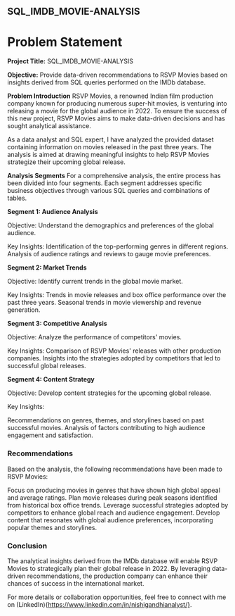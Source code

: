 ## SQL_IMDB_MOVIE-ANALYSIS

# Problem Statement
**Project Title:** SQL_IMDB_MOVIE-ANALYSIS

**Objective:**  Provide data-driven recommendations to RSVP Movies based on insights derived from SQL queries performed on the IMDb database.

**Problem Introduction**
RSVP Movies, a renowned Indian film production company known for producing numerous super-hit movies, is venturing into releasing a movie for the global audience in 2022. To ensure the success of this new project, RSVP Movies aims to make data-driven decisions and has sought analytical assistance.

As a data analyst and SQL expert, I have analyzed the provided dataset containing information on movies released in the past three years. The analysis is aimed at drawing meaningful insights to help RSVP Movies strategize their upcoming global release.

**Analysis Segments**
For a comprehensive analysis, the entire process has been divided into four segments. Each segment addresses specific business objectives through various SQL queries and combinations of tables.

**Segment 1: Audience Analysis**

Objective: Understand the demographics and preferences of the global audience.

Key Insights:
Identification of the top-performing genres in different regions.
Analysis of audience ratings and reviews to gauge movie preferences.

**Segment 2: Market Trends**

Objective: Identify current trends in the global movie market.

Key Insights:
Trends in movie releases and box office performance over the past three years.
Seasonal trends in movie viewership and revenue generation.

**Segment 3: Competitive Analysis**

Objective: Analyze the performance of competitors' movies.

Key Insights:
Comparison of RSVP Movies' releases with other production companies.
Insights into the strategies adopted by competitors that led to successful global releases.

**Segment 4: Content Strategy**

Objective: Develop content strategies for the upcoming global release.

Key Insights:

Recommendations on genres, themes, and storylines based on past successful movies.
Analysis of factors contributing to high audience engagement and satisfaction.

### Recommendations

Based on the analysis, the following recommendations have been made to RSVP Movies:

Focus on producing movies in genres that have shown high global appeal and average ratings.
Plan movie releases during peak seasons identified from historical box office trends.
Leverage successful strategies adopted by competitors to enhance global reach and audience engagement.
Develop content that resonates with global audience preferences, incorporating popular themes and storylines.

### Conclusion

The analytical insights derived from the IMDb database will enable RSVP Movies to strategically plan their global release in 2022. By leveraging data-driven recommendations, the production company can enhance their chances of success in the international market.

For more details or collaboration opportunities, feel free to connect with me on (LinkedIn){https://www.linkedin.com/in/nishigandhianalyst/}.
